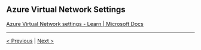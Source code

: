 ## Azure Virtual Network Settings

[Azure Virtual Network settings - Learn | Microsoft Docs](https://docs.microsoft.com/en-us/learn/modules/azure-networking-fundamentals/azure-virtual-network-settings)

---

[< Previous](2.2_explore-azure-networking-services_virtual-network_fundamentals.md) | [Next >](2.4_explore-azure-networking-services_vpn-gateway_fundamentals.md)
